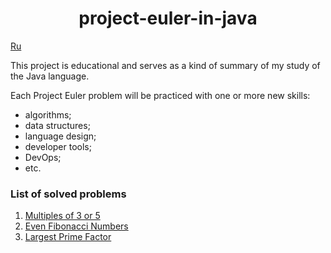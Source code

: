 <div id="header" align="center">
    <h1>project-euler-in-java</h1>
</div>

[Ru](README_ru.md)

This project is educational and serves as a kind of summary of my study of the Java language.

Each Project Euler problem will be practiced with one or more new skills:

* algorithms;
* data structures;
* language design;
* developer tools;
* DevOps;
* etc.

### List of solved problems

1. [Multiples of 3 or 5](problem-1/README.md)
2. [Even Fibonacci Numbers](problem-2/README.md)
3. [Largest Prime Factor](problem-3/README.md)
